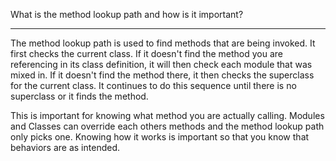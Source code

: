 What is the method lookup path and how is it important?

---

The method lookup path is used to find methods that are being invoked. It first checks the current class. If it doesn't find the method you are referencing in its class definition, it will then check each module that was mixed in. If it doesn't find the method there, it then checks the superclass for the current class. It continues to do this sequence until there is no superclass or it finds the method.

This is important for knowing what method you are actually calling. Modules and Classes can override each others methods and the method lookup path only picks one. Knowing how it works is important so that you know that behaviors are as intended.
